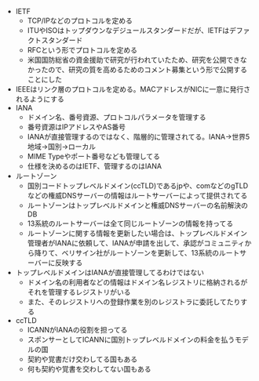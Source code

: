 - IETF
  - TCP/IPなどのプロトコルを定める
  - ITUやISOはトップダウンなデジュールスタンダードだが、IETFはデファクトスタンダード
  - RFCという形でプロトコルを定める
  - 米国国防総省の資金援助で研究が行われていたため、研究を公開できなかったので、研究の質を高めるためのコメント募集という形で公開することにした
- IEEEはリンク層のプロトコルを定める。MACアドレスがNICに一意に発行されるようにする
- IANA
  - ドメイン名、番号資源、プロトコルパラメータを管理する
  - 番号資源はIPアドレスやAS番号
  - IANAが直接管理するのではなく、階層的に管理されてる。IANA->世界5地域->国別->ローカル
  - MIME Typeやポート番号なども管理してる
  - 仕様を決めるのはIETF、管理するのはIANA
- ルートゾーン
  - 国別コードトップレベルドメイン(ccTLD)であるjpや、comなどのgTLDなどの権威DNSサーバーの情報はルートサーバーによって提供されてる
  - ルートゾーンはトップレベルドメインと権威DNSサーバーの名前解決のDB
  - 13系統のルートサーバーは全て同じルートゾーンの情報を持ってる
  - ルートゾーンに関する情報を更新したい場合は、トップレベルドメイン管理者がIANAに依頼して、IANAが申請を出して、承認がコミュニティから降りて、ベリサイン社がルートゾーンを更新して、13系統のルートサーバーに反映する
- トップレベルドメインはIANAが直接管理してるわけではない
  - ドメイン名の利用者などの情報はドメイン名レジストリに格納されるがそれを管理するレジストリがいる
  - また、そのレジストリへの登録作業を別のレジストラに委託してたりする
- ccTLD
  - ICANNがIANAの役割を担ってる
  - スポンサーとしてICANNに国別トップレベルドメインの料金を払うモデルの国
  - 契約や覚書だけ交わしてる国もある
  - 何も契約や覚書を交わしてない国もある